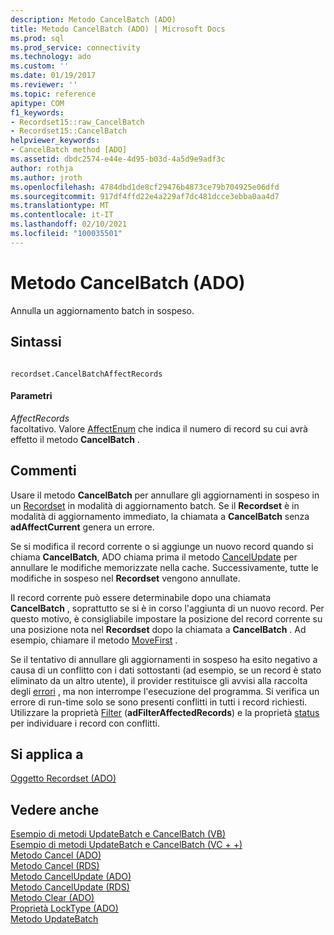 ```yaml
---
description: Metodo CancelBatch (ADO)
title: Metodo CancelBatch (ADO) | Microsoft Docs
ms.prod: sql
ms.prod_service: connectivity
ms.technology: ado
ms.custom: ''
ms.date: 01/19/2017
ms.reviewer: ''
ms.topic: reference
apitype: COM
f1_keywords:
- Recordset15::raw_CancelBatch
- Recordset15::CancelBatch
helpviewer_keywords:
- CancelBatch method [ADO]
ms.assetid: dbdc2574-e44e-4d95-b03d-4a5d9e9adf3c
author: rothja
ms.author: jroth
ms.openlocfilehash: 4784dbd1de8cf29476b4873ce79b704925e06dfd
ms.sourcegitcommit: 917df4ffd22e4a229af7dc481dcce3ebba0aa4d7
ms.translationtype: MT
ms.contentlocale: it-IT
ms.lasthandoff: 02/10/2021
ms.locfileid: "100035501"
---
```

# <a name="cancelbatch-method-ado"></a>Metodo CancelBatch (ADO)
Annulla un aggiornamento batch in sospeso.  
  
## <a name="syntax"></a>Sintassi  
  
```  
  
recordset.CancelBatchAffectRecords  
```  
  
#### <a name="parameters"></a>Parametri  
 *AffectRecords*  
 facoltativo. Valore [AffectEnum](./affectenum.md) che indica il numero di record su cui avrà effetto il metodo **CancelBatch** .  
  
## <a name="remarks"></a>Commenti  
 Usare il metodo **CancelBatch** per annullare gli aggiornamenti in sospeso in un [Recordset](./recordset-object-ado.md) in modalità di aggiornamento batch. Se il **Recordset** è in modalità di aggiornamento immediato, la chiamata a **CancelBatch** senza **adAffectCurrent** genera un errore.  
  
 Se si modifica il record corrente o si aggiunge un nuovo record quando si chiama **CancelBatch**, ADO chiama prima il metodo [CancelUpdate](./cancelupdate-method-ado.md) per annullare le modifiche memorizzate nella cache. Successivamente, tutte le modifiche in sospeso nel **Recordset** vengono annullate.  
  
 Il record corrente può essere determinabile dopo una chiamata **CancelBatch** , soprattutto se si è in corso l'aggiunta di un nuovo record. Per questo motivo, è consigliabile impostare la posizione del record corrente su una posizione nota nel **Recordset** dopo la chiamata a **CancelBatch** . Ad esempio, chiamare il metodo [MoveFirst](./movefirst-movelast-movenext-and-moveprevious-methods-ado.md) .  
  
 Se il tentativo di annullare gli aggiornamenti in sospeso ha esito negativo a causa di un conflitto con i dati sottostanti (ad esempio, se un record è stato eliminato da un altro utente), il provider restituisce gli avvisi alla raccolta degli [errori](./errors-collection-ado.md) , ma non interrompe l'esecuzione del programma. Si verifica un errore di run-time solo se sono presenti conflitti in tutti i record richiesti. Utilizzare la proprietà [Filter](./filter-property.md) (**adFilterAffectedRecords**) e la proprietà [status](./status-property-ado-recordset.md) per individuare i record con conflitti.  
  
## <a name="applies-to"></a>Si applica a  
 [Oggetto Recordset (ADO)](./recordset-object-ado.md)  
  
## <a name="see-also"></a>Vedere anche  
 [Esempio di metodi UpdateBatch e CancelBatch (VB)](./updatebatch-and-cancelbatch-methods-example-vb.md)   
 [Esempio di metodi UpdateBatch e CancelBatch (VC + +)](./updatebatch-and-cancelbatch-methods-example-vc.md)   
 [Metodo Cancel (ADO)](./cancel-method-ado.md)   
 [Metodo Cancel (RDS)](../rds-api/cancel-method-rds.md)   
 [Metodo CancelUpdate (ADO)](./cancelupdate-method-ado.md)   
 [Metodo CancelUpdate (RDS)](../rds-api/cancelupdate-method-rds.md)   
 [Metodo Clear (ADO)](./clear-method-ado.md)   
 [Proprietà LockType (ADO)](./locktype-property-ado.md)   
 [Metodo UpdateBatch](./updatebatch-method.md)